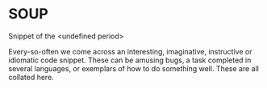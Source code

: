 # SOUP
Snippet of the &lt;undefined period>

Every-so-often we come across an interesting, imaginative, instructive or idiomatic code snippet.
These can be amusing bugs, a task completed in several languages, or exemplars of how to do something well.
These are all collated here.

